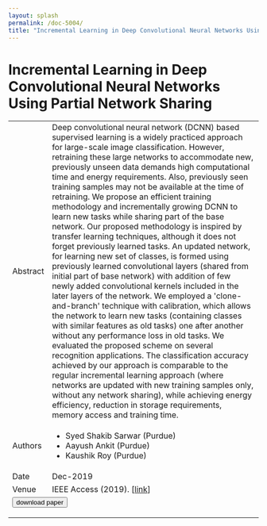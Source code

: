 ```yaml
---
layout: splash
permalink: /doc-5004/
title: "Incremental Learning in Deep Convolutional Neural Networks Using Partial Network Sharing"
---
```


# Incremental Learning in Deep Convolutional Neural Networks Using Partial Network Sharing

<table>
    <tbody>
    <tr>
        <td>Abstract</td>
        <td>Deep convolutional neural network (DCNN) based supervised learning is a widely practiced approach for large-scale image classification. However, retraining these large networks to accommodate new, previously unseen data demands high computational time and energy requirements. Also, previously seen training samples may not be available at the time of retraining. We propose an efficient training methodology and incrementally growing DCNN to learn new tasks while sharing part of the base network. Our proposed methodology is inspired by transfer learning techniques, although it does not forget previously learned tasks. An updated network, for learning new set of classes, is formed using previously learned convolutional layers (shared from initial part of base network) with addition of few newly added convolutional kernels included in the later layers of the network. We employed a 'clone-and-branch' technique with calibration, which allows the network to learn new tasks (containing classes with similar features as old tasks) one after another without any performance loss in old tasks. We evaluated the proposed scheme on several recognition applications. The classification accuracy achieved by our approach is comparable to the regular incremental learning approach (where networks are updated with new training samples only, without any network sharing), while achieving energy efficiency, reduction in storage requirements, memory access and training time.</td>
    </tr>
    <tr>
        <td>Authors</td>
        <td>
            <ul>
                <li>Syed Shakib Sarwar (Purdue)</li>
                <li>Aayush Ankit (Purdue)</li>
                <li>Kaushik Roy (Purdue)</li>
            </ul>
        </td>
    </tr>
    <tr>
        <td>Date</td>
        <td>Dec-2019</td>
    </tr>
    <tr>
        <td>Venue</td>
        <td>IEEE Access (2019). [<a href="https://ieeexplore.ieee.org/document/8945358">link</a>]</td>
    </tr>
        <tr>
            <td colspan="2">
                <form method="get" action="https://ieeexplore.ieee.org/document/8945358">
                    <button type="submit">download paper</button>
                </form>
            </td>
        </tr>
    </tbody>
</table>
